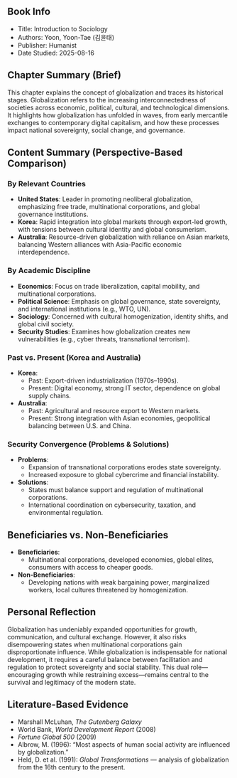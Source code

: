 ## Book Info
- Title: Introduction to Sociology  
- Authors: Yoon, Yoon-Tae (김윤태)  
- Publisher: Humanist
- Date Studied: 2025-08-16  

## Chapter Summary (Brief)
This chapter explains the concept of globalization and traces its historical stages. Globalization refers to the increasing interconnectedness of societies across economic, political, cultural, and technological dimensions. It highlights how globalization has unfolded in waves, from early mercantile exchanges to contemporary digital capitalism, and how these processes impact national sovereignty, social change, and governance.

## Content Summary (Perspective-Based Comparison)

### By Relevant Countries
- **United States**: Leader in promoting neoliberal globalization, emphasizing free trade, multinational corporations, and global governance institutions.  
- **Korea**: Rapid integration into global markets through export-led growth, with tensions between cultural identity and global consumerism.  
- **Australia**: Resource-driven globalization with reliance on Asian markets, balancing Western alliances with Asia-Pacific economic interdependence.  

### By Academic Discipline
- **Economics**: Focus on trade liberalization, capital mobility, and multinational corporations.  
- **Political Science**: Emphasis on global governance, state sovereignty, and international institutions (e.g., WTO, UN).  
- **Sociology**: Concerned with cultural homogenization, identity shifts, and global civil society.  
- **Security Studies**: Examines how globalization creates new vulnerabilities (e.g., cyber threats, transnational terrorism).  

### Past vs. Present (Korea and Australia)
- **Korea**:  
  - Past: Export-driven industrialization (1970s–1990s).  
  - Present: Digital economy, strong IT sector, dependence on global supply chains.  
- **Australia**:  
  - Past: Agricultural and resource export to Western markets.  
  - Present: Strong integration with Asian economies, geopolitical balancing between U.S. and China.  

### Security Convergence (Problems & Solutions)
- **Problems**:  
  - Expansion of transnational corporations erodes state sovereignty.  
  - Increased exposure to global cybercrime and financial instability.  
- **Solutions**:  
  - States must balance support and regulation of multinational corporations.  
  - International coordination on cybersecurity, taxation, and environmental regulation.  

## Beneficiaries vs. Non-Beneficiaries
- **Beneficiaries**:  
  - Multinational corporations, developed economies, global elites, consumers with access to cheaper goods.  
- **Non-Beneficiaries**:  
  - Developing nations with weak bargaining power, marginalized workers, local cultures threatened by homogenization.  

## Personal Reflection
Globalization has undeniably expanded opportunities for growth, communication, and cultural exchange. However, it also risks disempowering states when multinational corporations gain disproportionate influence. While globalization is indispensable for national development, it requires a careful balance between facilitation and regulation to protect sovereignty and social stability. This dual role—encouraging growth while restraining excess—remains central to the survival and legitimacy of the modern state.  

## Literature-Based Evidence
- Marshall McLuhan, *The Gutenberg Galaxy*  
- World Bank, *World Development Report* (2008)  
- *Fortune Global 500* (2009)  
- Albrow, M. (1996): “Most aspects of human social activity are influenced by globalization.”  
- Held, D. et al. (1991): *Global Transformations* — analysis of globalization from the 16th century to the present.
